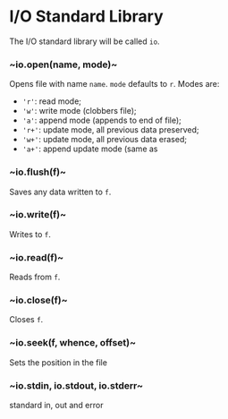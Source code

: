 # I/O Standard Library
The I/O standard library will be called `io`.

### ~io.open(name, mode)~
Opens file with name `name`. `mode` defaults to `r`. Modes are:
- `'r'`: read mode;
- `'w'`: write mode (clobbers file);
- `'a'`: append mode (appends to end of file);
- `'r+'`: update mode, all previous data preserved;
- `'w+'`: update mode, all previous data erased;
- `'a+'`: append update mode (same as 

### ~io.flush(f)~
Saves any data written to `f`.

### ~io.write(f)~
Writes to `f`.

### ~io.read(f)~
Reads from `f`.

### ~io.close(f)~
Closes `f`.

### ~io.seek(f, whence, offset)~
Sets the position in the file

### ~io.stdin, io.stdout, io.stderr~
standard in, out and error
